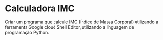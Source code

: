 # Calculadora IMC
 Criar um programa que calcule IMC (Índice de Massa Corporal) utilizando a ferramenta Google cloud Shell Editor, utilizando a linguagem de programação Python. 
